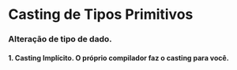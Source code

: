# Casting de Tipos Primitivos
### Alteração de tipo de dado.
#### 1. Casting Implícito. O próprio compilador faz o casting para você.